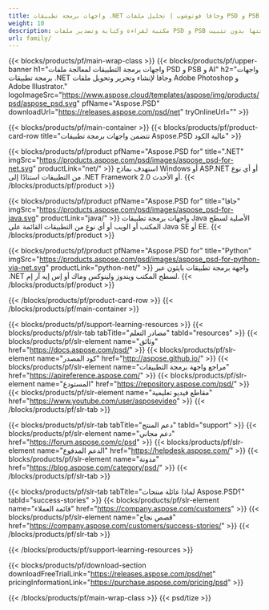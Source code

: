 ```yaml
---
title: واجهات برمجة تطبيقات .NET وجافا فوتوشوب | تحليل ملفات PSD و PSB
weight: 10
description: مكتبة لقراءة وكتابة وتصدير ملفات PSD و PSB على منصات متعددة. قم باستخراج الطبقات ومعالجتها بدون تثبيت Photoshop.
url: family/
---
```


{{< blocks/products/pf/main-wrap-class >}}
{{< blocks/products/pf/upper-banner h1="واجهات برمجة التطبيقات لمعالجة ملفات PSD و PSB و AI" h2="واجهات برمجة تطبيقات .NET وجافا لإنشاء وتحرير وتحويل ملفات Adobe Photoshop و Adobe Illustrator." logoImageSrc="https://www.aspose.cloud/templates/aspose/img/products/psd/aspose_psd.svg" pfName="Aspose.PSD" downloadUrl="https://releases.aspose.com/psd/net" tryOnlineUrl="" >}}

{{< blocks/products/pf/main-container >}}
{{< blocks/products/pf/product-card-row title="تتضمن واجهات برمجة تطبيقات Aspose.PSD عالية الكود" >}}

{{< blocks/products/pf/product pfName="Aspose.PSD for" title=".NET" imgSrc="https://products.aspose.com/psd/images/aspose_psd-for-net.svg" productLink="net/" >}}
استهدف نماذج Windows أو ASP.NET أو أي نوع من التطبيقات استنادًا إلى .NET Framework 2.0 أو الأحدث.
{{< /blocks/products/pf/product >}}

{{< blocks/products/pf/product pfName="Aspose.PSD for" title="جافا" imgSrc="https://products.aspose.com/psd/images/aspose_psd-for-java.svg" productLink="java/" >}}
واجهات برمجة تطبيقات Java الأصلية لسطح المكتب أو الويب أو أي نوع من التطبيقات القائمة على Java SE أو EE.
{{< /blocks/products/pf/product >}}

{{< blocks/products/pf/product pfName="Aspose.PSD for" title="Python" imgSrc="https://products.aspose.com/psd/images/aspose_psd-for-python-via-net.svg" productLink="python-net/" >}}
واجهة برمجة تطبيقات بايثون عبر .NET لسطح المكتب ويندوز ولينوكس وماك أو إس إيه آر إم.
{{< /blocks/products/pf/product >}}

{{< /blocks/products/pf/product-card-row >}}
{{< /blocks/products/pf/main-container >}}

{{< blocks/products/pf/support-learning-resources >}}
{{< blocks/products/pf/slr-tab tabTitle="مصادر التعلم" tabId="resources" >}}
{{< blocks/products/pf/slr-element name="وثائق" href="https://docs.aspose.com/psd/" >}}
{{< blocks/products/pf/slr-element name="كود المصدر" href="http://aspose.github.io/" >}}
{{< blocks/products/pf/slr-element name="مراجع واجهة برمجة التطبيقات" href="https://apireference.aspose.com/" >}}
{{< blocks/products/pf/slr-element name="المستودع" href="https://repository.aspose.com/psd/" >}}
{{< blocks/products/pf/slr-element name="مقاطع فيديو تعليمية" href="https://www.youtube.com/user/asposevideo" >}}
{{< /blocks/products/pf/slr-tab >}}

{{< blocks/products/pf/slr-tab tabTitle="دعم المنتج" tabId="support" >}}
{{< blocks/products/pf/slr-element name="دعم مجاني" href="https://forum.aspose.com/c/psd" >}}
{{< blocks/products/pf/slr-element name="الدعم المدفوع" href="https://helpdesk.aspose.com/" >}}
{{< blocks/products/pf/slr-element name="مدونة" href="https://blog.aspose.com/category/psd/" >}}
{{< /blocks/products/pf/slr-tab >}}

{{< blocks/products/pf/slr-tab tabTitle="لماذا عائلة منتجات Aspose.PSD؟" tabId="success-stories" >}}
{{< blocks/products/pf/slr-element name="قائمة العملاء" href="https://company.aspose.com/customers" >}}
{{< blocks/products/pf/slr-element name="قصص نجاح" href="https://company.aspose.com/customers/success-stories/" >}}
{{< /blocks/products/pf/slr-tab >}}

{{< /blocks/products/pf/support-learning-resources >}}

{{< blocks/products/pf/download-section downloadFreeTrialLink="https://releases.aspose.com/psd/net" pricingInformationLink="https://purchase.aspose.com/pricing/psd" >}}

{{< /blocks/products/pf/main-wrap-class >}}
{{< psd/tize >}}
